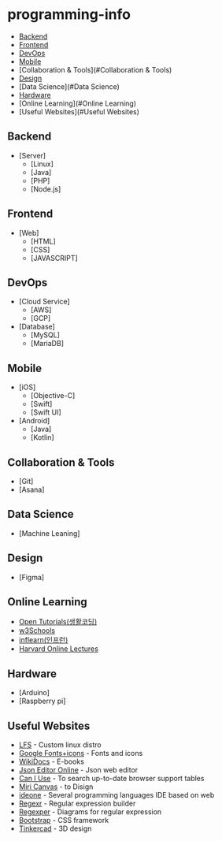 # programming-info

- [Backend](#Backend)
- [Frontend](#Frontend)
- [DevOps](#DevOps)
- [Mobile](#Mobile)
- [Collaboration & Tools](#Collaboration & Tools)
- [Design](#Design)
- [Data Science](#Data Science)
- [Hardware](#Hardware)
- [Online Learning](#Online Learning)
- [Useful Websites](#Useful Websites)


## Backend
- [Server]
   - [Linux]
   - [Java]
   - [PHP]
   - [Node.js]

## Frontend
- [Web]
  - [HTML]
  - [CSS]
  - [JAVASCRIPT]

## DevOps
- [Cloud Service]
  - [AWS]
  - [GCP]
- [Database]
  - [MySQL]
  - [MariaDB]

## Mobile
- [iOS]
  - [Objective-C]
  - [Swift]
  - [Swift UI]
- [Android]
  - [Java]
  - [Kotlin]

## Collaboration & Tools
- [Git]
- [Asana]

## Data Science
- [Machine Leaning]

## Design
- [Figma]

## Online Learning
- [Open Tutorials(생활코딩)](https://opentutorials.org/course/1)
- [w3Schools](https://www.w3schools.com)
- [inflearn(인프런)](https://www.inflearn.com)
- [Harvard Online Lectures](https://online-learning.harvard.edu)

## Hardware
- [Arduino]
- [Raspberry pi]

## Useful Websites
- [LFS](https://www.linuxfromscratch.org) - Custom linux distro
- [Google Fonts+icons](https://fonts.google.com) - Fonts and icons
- [WikiDocs](https://wikidocs.net) - E-books
- [Json Editor Online](https://jsoneditoronline.org) - Json web editor
- [Can I Use](https://caniuse.com) - To search up-to-date browser support tables
- [Miri Canvas](https://www.miricanvas.com) - to Disign
- [ideone](https://ideone.com) - Several programming languages IDE based on web
- [Regexr](https://regexr.com) - Regular expression builder
- [Regexper](https://regexper.com) - Diagrams for regular expression
- [Bootstrap](https://getbootstrap.com) - CSS framework
- [Tinkercad](https://www.tinkercad.com) - 3D design

